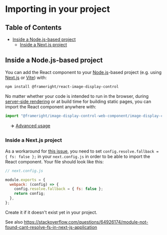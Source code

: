 # Importing in your project

## Table of Contents

<!-- toc -->

- [Inside a Node.js-based project](#inside-a-nodejs-based-project)
  * [Inside a Next.js project](#inside-a-nextjs-project)

<!-- tocstop -->

## Inside a Node.js-based project

You can add the React component to your [Node.js](https://nodejs.org/en)-based
project (e.g. using [Next.js](https://nextjs.org/) or
[Vite](https://vitejs.dev/)) with:

```bash
npm install @frameright/react-image-display-control
```

No matter whether your code is intended to run in the browser, during
[server-side rendering](https://nextjs.org/docs/pages/building-your-application/rendering/server-side-rendering)
or at build time for building static pages, you can import the React component
anywhere with:

```js
import "@frameright/image-display-control-web-component/image-display-control.js";
```

&emsp; :airplane:
[Advanced usage](https://github.com/Frameright/react-image-display-control/blob/main/docs/usage.md)

### Inside a Next.js project

As a workaround for
[this issue](https://github.com/Frameright/image-display-control-metadata-parser/issues/3),
you need to set `config.resolve.fallback = { fs: false };` in your
`next.config.js` in order to be able to import the React component. Your file
should look like this:

```js
// next.config.js

module.exports = {
  webpack: (config) => {
    config.resolve.fallback = { fs: false };
    return config;
  },
};
```

Create it if it doesn't exist yet in your project.

See also
https://stackoverflow.com/questions/64926174/module-not-found-cant-resolve-fs-in-next-js-application
